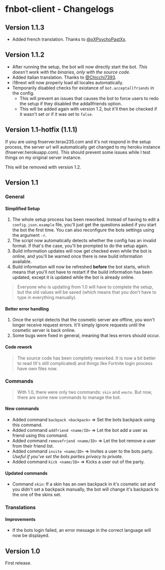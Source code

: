 # fnbot-client - Changelogs

## Version 1.1.3

- Added french translation. Thanks to [@xXPsychoPastXx](https://twitter.com/xXPsychoPastXx).

## Version 1.1.2

- After running the setup, the bot will now directly start the bot. *This doesn't work with the binaries, only with the source code.*
- Added italian translation. Thanks to [@Chicchi7393](https://twitter.com/Chicchi7393).
- i18next will now properly load all locales automatically.
- Temporarily disabled checks for existance of `bot.acceptallfriends` in the config.
  - This will prevent an issues that causes the bot to force users to redo the setup if they disabled the addallfriends option.
  - This will be added again with version 1.2, but it'll then be checked if it wasn't set or if it was set to `false`.

## Version 1.1-hotfix (1.1.1)

If you are using fnserver.terax235.com and it's not respond in the setup process, the server url will automatically get changed to my heroku instance (fnserver.herokuapp.com). This should prevent some issues while I test things on my original server instance.

This will be removed with version 1.2.

## Version 1.1

### General

#### Simplified Setup

1. The whole setup process has been reworked. Instead of having to edit a `config.json.example` file, you'll just get the questions asked if you start the bot the first time. You can also reconfigure the bots settings using the argument `-r`.
2. The script now automatically detects whether the config has an invalid format. If that's the case, you'll be prompted to do the setup again.
3. Build information updates will now get checked even while the bot is online, and you'll be warned once there is new build information available.
4. Build information will now be refreshed __before__ the bot starts, which means that you'll not have to restart if the build information has been updated, except it is updated while the bot is already online.

> Everyone who is updating from 1.0 will have to complete the setup, but the old values will be saved (which means that you don't have to type in everything manually).

#### Better error handling

1. Once the script detects that the cosmetic server are offline, you won't longer receive request errors. It'll simply ignore requests until the cosmetic server is back online.
2. Some bugs were fixed in general, meaning that less errors should occur.

#### Code rework

> The source code has been completly reworked. It is now a bit better to read (It's still complicated) and things like Fortnite login process have own files now.

### Commands

> With 1.0, there were only two commands: `skin` and `emote`. But now, there are some new commands to manage the bot.

#### New commands

- Added command `backpack <backpack>` => Set the bots backpack using this command.
- Added command `addfriend <name/ID>` => Let the bot add a user as friend using this command.
- Added command `removefriend <name/ID>` => Let the bot remove a user from their friend list.
- Added command `invite <name/ID>` => Invites a user to the bots party. *Useful if you've set the bots parties privacy to private.*
- Added command `kick <name/ID>` => Kicks a user out of the party.

#### Updated commands

- Command `skin`: If a skin has an own backpack in it's cosmetic set and you didn't set a backpack manually, the bot will change it's backpack to the one of the skins set.

### Translations

#### Improvements

- If the bots login failed, an error message in the correct language will now be displayed.

## Version 1.0

First release.
